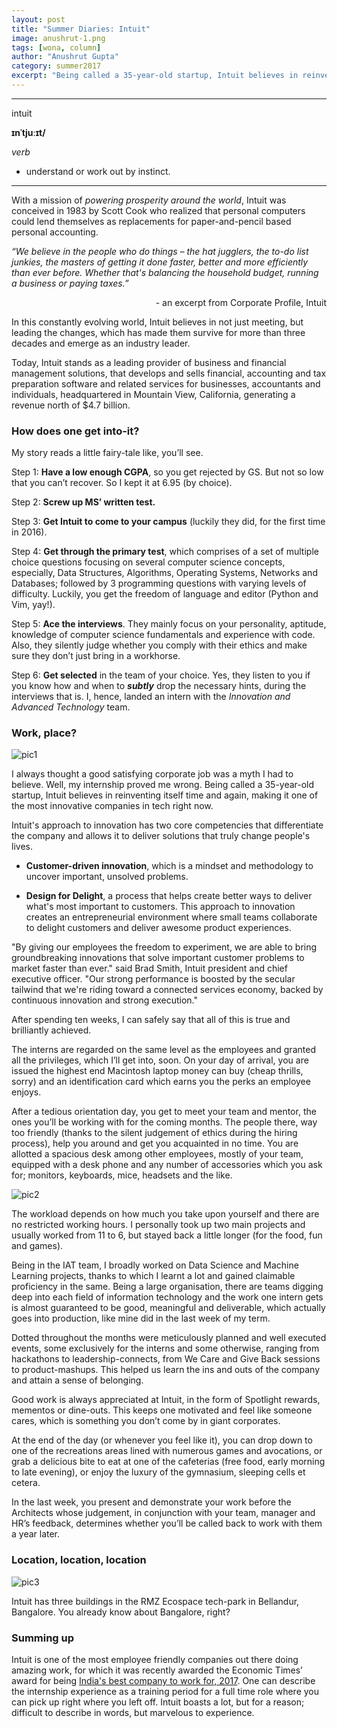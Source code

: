 ```yaml
---
layout: post
title: "Summer Diaries: Intuit"
image: anushrut-1.png
tags: [wona, column]
author: "Anushrut Gupta"
category: summer2017 
excerpt: "Being called a 35-year-old startup, Intuit believes in reinventing itself time and again, making it one of the most innovative companies in tech right now. Intuit is one of the most employee friendly companies out there doing amazing work, for which it was recently awarded the Economic Times’ award for being India's best company to work for, 2017."
---
```


___
intuit

**ɪnˈtjuːɪt/**

*verb*

  - understand or work out by instinct.

___

With a mission of _powering prosperity around the world_, Intuit was conceived in 1983 by Scott Cook who realized that personal computers could lend themselves as replacements for paper-and-pencil based personal accounting.

_“We believe in the people who do things – the hat jugglers, the to-do list junkies, the masters of getting it done faster, better and more efficiently than ever before. Whether that's balancing the household budget, running a business or paying taxes.”_
<p style="text-align: right;">- an excerpt from Corporate Profile, Intuit</p>

In this constantly evolving world, Intuit believes in not just meeting, but leading the changes, which has made them survive for more than three decades and emerge as an industry leader.

Today, Intuit stands as a leading provider of business and financial management solutions, that develops and sells financial, accounting and tax preparation software and related services for businesses, accountants and individuals, headquartered in Mountain View, California, generating a revenue north of $4.7 billion.

### How does one get into-it?
My story reads a little fairy-tale like, you’ll see.

Step 1: __Have a low enough CGPA__, so you get rejected by GS. But not so low that you can’t recover. So I kept it at 6.95 (by choice).

Step 2: __Screw up MS’ written test.__

Step 3: __Get Intuit to come to your campus__ (luckily they did, for the first time in 2016).

Step 4: __Get through the primary test__, which comprises of a set of multiple choice questions focusing on several computer science concepts, especially, Data Structures, Algorithms, Operating Systems, Networks and Databases; followed by 3 programming questions with varying levels of difficulty. Luckily, you get the freedom of language and editor (Python and Vim, yay!).

Step 5: __Ace the interviews__. They mainly focus on your personality, aptitude, knowledge of computer science fundamentals and experience with code. Also, they silently judge whether you comply with their ethics and make sure they don’t just bring in a workhorse.

Step 6: __Get selected__ in the team of your choice. Yes, they listen to you if you know how and when to __*subtly*__ drop the necessary hints, during the interviews that is. I, hence, landed an intern with the _Innovation and Advanced Technology_ team.


### Work, place?

![pic1](http://ketangupta.in/wona-images/posts/anushrut-2.png)

I always thought a good satisfying corporate job was a myth I had to believe. Well, my internship proved me wrong. Being called a 35-year-old startup, Intuit believes in reinventing itself time and again, making it one of the most innovative companies in tech right now.

Intuit's approach to innovation has two core competencies that differentiate the company and allows it to deliver solutions that truly change people's lives.

  * __Customer-driven innovation__, which is a mindset and methodology to uncover important, unsolved problems.

  * __Design for Delight__, a process that helps create better ways to deliver what's most important to customers. This approach to innovation creates an entrepreneurial environment where small teams collaborate to delight customers and deliver awesome product experiences.

"By giving our employees the freedom to experiment, we are able to bring groundbreaking innovations that solve important customer problems to market faster than ever." said Brad Smith, Intuit president and chief executive officer. "Our strong performance is boosted by the secular tailwind that we're riding toward a connected services economy, backed by continuous innovation and strong execution."

After spending ten weeks, I can safely say that all of this is true and brilliantly achieved.

The interns are regarded on the same level as the employees and granted all the privileges, which I’ll get into, soon. On your day of arrival, you are issued the highest end Macintosh laptop money can buy (cheap thrills, sorry) and an identification card which earns you the perks an employee enjoys.

After a tedious orientation day, you get to meet your team and mentor, the ones you’ll be working with for the coming months. The people there, way too friendly (thanks to the silent judgement of ethics during the hiring process), help you around and get you acquainted in no time. You are allotted a spacious desk among other employees, mostly of your team, equipped with a desk phone and any number of accessories which you ask for; monitors, keyboards, mice, headsets and the like.

![pic2](http://ketangupta.in/wona-images/posts/anushrut-3.png)

The workload depends on how much you take upon yourself and there are no restricted working hours. I personally took up two main projects and usually worked from 11 to 6, but stayed back a little longer (for the food, fun and games).

Being in the IAT team, I broadly worked on Data Science and Machine Learning projects, thanks to which I learnt a lot and gained claimable proficiency in the same. Being a large organisation, there are teams digging deep into each field of information technology and the work one intern gets is almost guaranteed to be good, meaningful and deliverable, which actually goes into production, like mine did in the last week of my term.

Dotted throughout the months were meticulously planned and well executed events, some exclusively for the interns and some otherwise, ranging from hackathons to leadership-connects, from We Care and Give Back sessions to product-mashups. This helped us learn the ins and outs of the company and attain a sense of belonging.

Good work is always appreciated at Intuit, in the form of Spotlight rewards, mementos or dine-outs. This keeps one motivated and feel like someone cares, which is something you don’t come by in giant corporates.

At the end of the day (or whenever you feel like it), you can drop down to one of the recreations areas lined with numerous games and avocations, or grab a delicious bite to eat at one of the cafeterias (free food, early morning to late evening), or enjoy the luxury of the gymnasium, sleeping cells et cetera.

In the last week, you present and demonstrate your work before the Architects whose judgement, in conjunction with your team, manager and HR’s feedback, determines whether you’ll be called back to work with them a year later.

### Location, location, location

![pic3](http://ketangupta.in/wona-images/posts/anushrut-4.png)

Intuit has three buildings in the RMZ Ecospace tech-park in Bellandur, Bangalore. You already know about Bangalore, right?

### Summing up
Intuit is one of the most employee friendly companies out there doing amazing work, for which it was recently awarded the Economic Times’ award for being [India's best company to work for, 2017](http://economictimes.indiatimes.com/news/company/corporate-trends/indias-best-companies-to-work-for-2017-at-intuit-everyone-gets-a-say-in-policies-affecting-them/articleshow/59417729.cms). One can describe the internship experience as a training period for a full time role where you can pick up right where you left off. Intuit boasts a lot, but for a reason; difficult to describe in words, but marvelous to experience.
